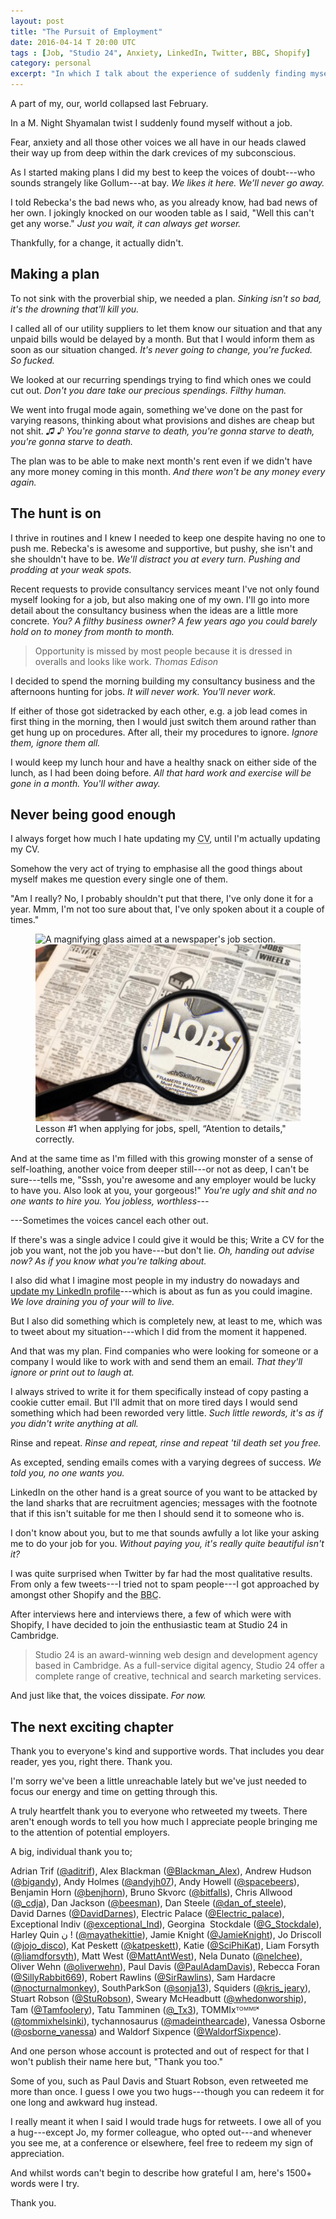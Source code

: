 ```yaml
---
layout: post
title: "The Pursuit of Employment"
date: 2016-04-14 T 20:00 UTC
tags : [Job, "Studio 24", Anxiety, LinkedIn, Twitter, BBC, Shopify]
category: personal
excerpt: "In which I talk about the experience of suddenly finding myself hunting for another job and all of the vices this comes with."
---
```

A part of my, our, world collapsed last February.

In a M. Night Shyamalan twist I suddenly found myself without a job.

Fear, anxiety and all those other voices we all have in our heads clawed their way up from deep within the dark crevices of my subconscious.

As I started making plans I did my best to keep the voices of doubt---who sounds strangely like Gollum---at bay. *We likes it here. We’ll never go away.*

I told Rebecka's the bad news who, as you already know, had bad news of her own. I jokingly knocked on our wooden table as I said, "Well this can't get any worse." *Just you wait, it can always get worser.*

Thankfully, for a change, it actually didn't.

## Making a plan

To not sink with the proverbial ship, we needed a plan. *Sinking isn't so bad, it's the drowning that'll kill you.*

I called all of our utility suppliers to let them know our situation and that any unpaid bills would be delayed by a month. But that I would inform them as soon as our situation changed. *It's never going to change, you're fucked. So fucked.*

<p data-pullquote="♫ ♪ You’re gonna starve to death, you’re gonna starve to death."></p>

We looked at our recurring spendings trying to find which ones we could cut out. *Don't you dare take our precious spendings. Filthy human.*

We went into frugal mode again, something we've done on the past for varying reasons, thinking about what provisions and dishes are cheap but not shit. *♫ ♪ You're gonna starve to death, you're gonna starve to death, you're gonna starve to death.*

The plan was to be able to make next month's rent even if we didn't have any more money coming in this month. *And there won't be any money every again.*

## The hunt is on

I thrive in routines and I knew I needed to keep one despite having no one to push me. Rebecka's is awesome and supportive, but pushy, she isn't and she shouldn't have to be. *We'll distract you at every turn. Pushing and prodding at your weak spots.*

Recent requests to provide consultancy services meant I've not only found myself looking for a job, but also making one of my own. I'll go into more detail about the consultancy business when the ideas are a little more concrete. *You? A filthy business owner? A few years ago you could barely hold on to money from month to month.*

> Opportunity is missed by most people because it is dressed in overalls and looks like work. <cite>Thomas Edison</cite>

I decided to spend the morning building my consultancy business and the afternoons hunting for jobs. *It will never work. You'll never work.*

If either of those got sidetracked by each other, e.g. a job lead comes in first thing in the morning, then I would just switch them around rather than get hung up on procedures. After all, their my procedures to ignore. *Ignore them, ignore them all.*

I would keep my lunch hour and have a healthy snack on either side of the lunch, as I had been doing before. *All that hard work and exercise will be gone in a month. You'll wither away.*

## Never being good enough

I always forget how much I hate updating my <abbr title="Curriculum Vitae" class="small-caps">CV</abbr>, until I'm actually updating my <abbr class="small-caps">CV</abbr>.

Somehow the very act of trying to emphasise all the good things about myself makes me question every single one of them.

"Am I really? No, I probably shouldn't put that there, I've only done it for a year. Mmm, I'm not too sure about that, I've only spoken about it a couple of times."

<figure>
	<img class="js-lazy-load" data-original="/assets/posts/2016/april/the-pursuit-of-employment/job-hunting.jpg" alt="A magnifying glass aimed at a newspaper's job section.">
	<noscript>
		<img src="/assets/posts/2016/april/the-pursuit-of-employment/job-hunting.jpg" alt="A magnifying glass aimed at a newspaper's job section.">
	</noscript>
	<figcaption>Lesson #1 when applying for jobs, spell, “Atention to details," correctly.</figcaption>
</figure>

And at the same time as I'm filled with this growing monster of a sense of self-loathing, another voice from deeper still---or not as deep, I can't be sure---tells me, "Sssh, you're awesome and any employer would be lucky to have you. Also look at you, your gorgeous!" *You're ugly and shit and no one wants to hire you. You jobless, worthless---*

---Sometimes the voices cancel each other out.

If there's was a single advice I could give it would be this; Write a <abbr class="small-caps">CV</abbr> for the job you want, not the job you have---but don't lie. *Oh, handing out advise now? As if you know what you're talking about.*

I also did what I imagine most people in my industry do nowadays and [update my LinkedIn profile][linkedin]---which is about as fun as you could imagine. *We love draining you of your will to live.*

<p data-pullquote="Rinse and repeat ‘til death set you free."></p>

But I also did something which is completely new, at least to me, which was to tweet about my situation---which I did from the moment it happened.

And that was my plan. Find companies who were looking for someone or a company I would like to work with and send them an email. *That they'll ignore or print out to laugh at.*

I always strived to write it for them specifically instead of copy pasting a cookie cutter email. But I'll admit that on more tired days I would send something which had been reworded very little. *Such little rewords, it's as if you didn't write anything at all.*

Rinse and repeat. *Rinse and repeat, rinse and repeat 'til death set you free.*

As excepted, sending emails comes with a varying degrees of success. *We told you, no one wants you.*

LinkedIn on the other hand is a great source of you want to be attacked by the land sharks that are recruitment agencies; messages with the footnote that if this isn't suitable for me then I should send it to someone who is.

I don't know about you, but to me that sounds awfully a lot like your asking me to do your job for you. *Without paying you, it's really quite beautiful isn't it?*

I was quite surprised when Twitter by far had the most qualitative results. From only a few tweets---I tried not to spam people---I got approached by amongst other Shopify and the <abbr title="British Broadcasting Corporation" class="small-caps">BBC</abbr>.

After interviews here and interviews there, a few of which were with Shopify, I have decided to join the enthusiastic team at Studio 24 in Cambridge.

> Studio 24 is an award-winning web design and development agency based in Cambridge. As a full-service digital agency, Studio 24 offer a complete range of creative, technical and search marketing services. 

And just like that, the voices dissipate. *For now.*

## The next exciting chapter

Thank you to everyone's kind and supportive words. That includes you dear reader, yes you, right there. Thank you.

I'm sorry we've been a little unreachable lately but we've just needed to focus our energy and time on getting through this.

A truly heartfelt thank you to everyone who retweeted my tweets. There aren't enough words to tell you how much I appreciate people bringing me to the attention of potential employers.

A big, individual thank you to;

Adrian&nbsp;Trif (<a href="https://www.twitter.com/aditrif">@aditrif</a>),
Alex&nbsp;Blackman (<a href="https://www.twitter.com/Blackman_Alex">@Blackman_Alex</a>),
Andrew&nbsp;Hudson (<a href="https://www.twitter.com/bigandy">@bigandy</a>),
Andy&nbsp;Holmes (<a href="https://www.twitter.com/andyjh07">@andyjh07</a>),
Andy&nbsp;Howell (<a href="https://www.twitter.com/spacebeers">@spacebeers</a>),
Benjamin&nbsp;Horn (<a href="https://www.twitter.com/benjhorn">@benjhorn</a>),
Bruno&nbsp;Skvorc (<a href="https://www.twitter.com/bitfalls">@bitfalls</a>),
Chris&nbsp;Allwood (<a href="https://www.twitter.com/_cdja">@_cdja</a>),
Dan&nbsp;Jackson (<a href="https://www.twitter.com/beesman">@beesman</a>),
Dan&nbsp;Steele (<a href="https://www.twitter.com/dan_of_steele">@dan_of_steele</a>),
David&nbsp;Darnes (<a href="https://www.twitter.com/DavidDarnes">@DavidDarnes</a>),
Electric&nbsp;Palace (<a href="https://www.twitter.com/Electric_palace">@Electric_palace</a>),
Exceptional&nbsp;Indiv (<a href="https://www.twitter.com/exceptional_Ind">@exceptional_Ind</a>),
Georgina &nbsp;Stockdale (<a href="https://www.twitter.com/G_Stockdale">@G_Stockdale</a>),
Harley&nbsp;Quin&nbsp;ن&nbsp;! (<a href="https://www.twitter.com/mayathekittie">@mayathekittie</a>),
Jamie&nbsp;Knight (<a href="https://www.twitter.com/JamieKnight">@JamieKnight</a>),
Jo&nbsp;Driscoll (<a href="https://www.twitter.com/jojo_disco">@jojo_disco</a>),
Kat&nbsp;Peskett (<a href="https://www.twitter.com/katpeskett">@katpeskett</a>),
Katie (<a href="https://www.twitter.com/SciPhiKat">@SciPhiKat</a>),
Liam&nbsp;Forsyth (<a href="https://www.twitter.com/liamdforsyth">@liamdforsyth</a>),
Matt&nbsp;West (<a href="https://www.twitter.com/MattAntWest">@MattAntWest</a>),
Nela&nbsp;Dunato (<a href="https://www.twitter.com/nelchee">@nelchee</a>),
Oliver&nbsp;Wehn (<a href="https://www.twitter.com/oliverwehn">@oliverwehn</a>),
Paul&nbsp;Davis (<a href="https://www.twitter.com/PaulAdamDavis">@PaulAdamDavis</a>),
Rebecca&nbsp;Foran (<a href="https://www.twitter.com/SillyRabbit669">@SillyRabbit669</a>),
Robert&nbsp;Rawlins (<a href="https://www.twitter.com/SirRawlins">@SirRawlins</a>),
Sam&nbsp;Hardacre (<a href="https://www.twitter.com/nocturnalmonkey">@nocturnalmonkey</a>),
SouthParkSon (<a href="https://www.twitter.com/sonja13">@sonja13</a>),
Squiders (<a href="https://www.twitter.com/kris_jeary">@kris_jeary</a>),
Stuart&nbsp;Robson (<a href="https://www.twitter.com/StuRobson">@StuRobson</a>),
Sweary&nbsp;McHeadbutt (<a href="https://www.twitter.com/whedonworship">@whedonworship</a>),
Tam (<a href="https://www.twitter.com/Tamfoolery">@Tamfoolery</a>),
Tatu&nbsp;Tamminen (<a href="https://www.twitter.com/_Tx3">@_Tx3</a>),
TOMMIxᵀᴼᴹᴹᴵˣ (<a href="https://www.twitter.com/tommixhelsinki">@tommixhelsinki</a>),
tychannosaurus (<a href="https://www.twitter.com/madeinthearcade">@madeinthearcade</a>),
Vanessa&nbsp;Osborne (<a href="https://www.twitter.com/osborne_vanessa">@osborne_vanessa</a>) and
Waldorf&nbsp;Sixpence (<a href="https://www.twitter.com/WaldorfSixpence">@WaldorfSixpence</a>).

And one person whose account is protected and out of respect for that I won't publish their name here but, "Thank you too."

Some of you, such as Paul Davis and Stuart Robson, even retweeted me more than once. I guess I owe you two hugs---though you can redeem it for one long and awkward hug instead.

I really meant it when I said I would trade hugs for retweets. I owe all of you a hug---except Jo, my former colleague, who opted out---and whenever you see me, at a conference or elsewhere, feel free to redeem my sign of appreciation.

And whilst words can't begin to describe how grateful I am, here's 1500+ words were I try.

Thank you.

[linkedin]: https://www.linkedin.com/in/carloseriksson